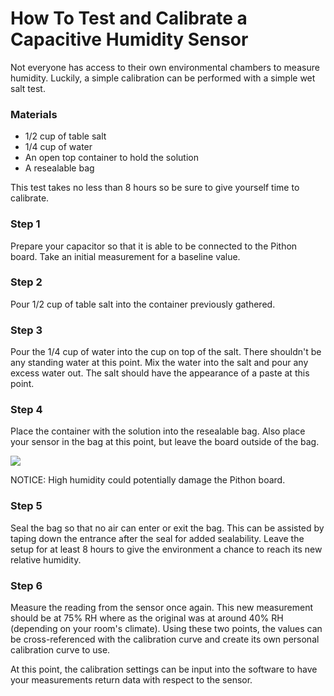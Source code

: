 # How To Test and Calibrate a Capacitive Humidity Sensor
Not everyone has access to their own environmental chambers to measure humidity. Luckily, a simple calibration can be performed with a simple wet salt test.

### Materials
- 1/2 cup of table salt
- 1/4 cup of water
- An open top container to hold the solution
- A resealable bag

This test takes no less than 8 hours so be sure to give yourself time to calibrate.

### Step 1
Prepare your capacitor so that it is able to be connected to the Pithon board. Take an initial measurement for a baseline value.

### Step 2
Pour 1/2 cup of table salt into the container previously gathered.

### Step 3
Pour the 1/4 cup of water into the cup on top of the salt. There shouldn't be any standing water at this point. Mix the water into the salt and pour any excess water out. The salt should have the appearance of a paste at this point.

### Step 4
Place the container with the solution into the resealable bag. Also place your sensor in the bag at this point, but leave the board outside of the bag. 

![](https://raw.githubusercontent.com/keeganmjgreen/3D-Printed-Sensors-Manual-Demo/c19642ca181b20fe722775690fba786da6298c33/img/Safety/ANSI_Notice_Header_-_1998.svg)

NOTICE: High humidity could potentially damage the Pithon board.

### Step 5
Seal the bag so that no air can enter or exit the bag. This can be assisted by taping down the entrance after the seal for added sealability. Leave the setup for at least 8 hours to give the environment a chance to reach its new relative humidity.

### Step 6
Measure the reading from the sensor once again. This new measurement should be at 75% RH where as the original was at around 40% RH (depending on your room's climate). Using these two points, the values can be cross-referenced with the calibration curve and create its own personal calibration curve to use.

At this point, the calibration settings can be input into the software to have your measurements return data with respect to the sensor.